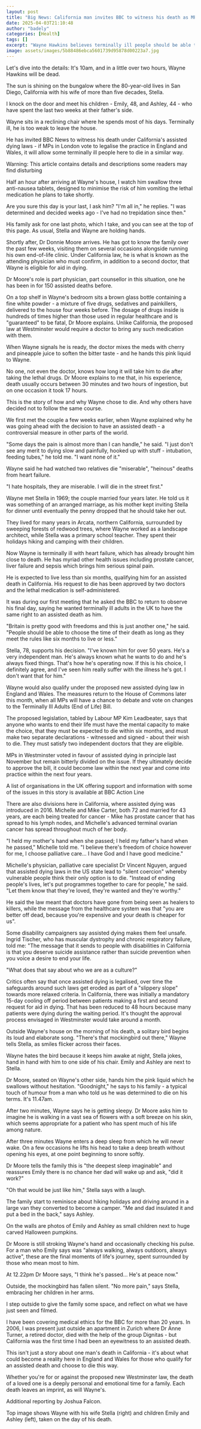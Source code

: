 ```yaml
---
layout: post
title: "Big News: California man invites BBC to witness his death as MPs debate assisted dying"
date: 2025-04-03T21:10:48
author: "badely"
categories: [Health]
tags: []
excerpt: "Wayne Hawkins believes terminally ill people should be able to die when they choose, but others in the state disagree."
image: assets/images/5b88486ebca5601739d95878d00223a7.jpg
---
```


Let's dive into the details: It's 10am, and in a little over two hours, Wayne Hawkins will be dead.

The sun is shining on the bungalow where the 80-year-old lives in San Diego, California with his wife of more than five decades, Stella.

I knock on the door and meet his children - Emily, 48, and Ashley, 44 - who have spent the last two weeks at their father's side.

Wayne sits in a reclining chair where he spends most of his days. Terminally ill, he is too weak to leave the house.

He has invited BBC News to witness his death under California's assisted dying laws - if MPs in London vote to legalise the practice in England and Wales, it will allow some terminally ill people here to die in a similar way.

Warning: This article contains details and descriptions some readers may find disturbing

Half an hour after arriving at Wayne's house, I watch him swallow three anti-nausea tablets, designed to minimise the risk of him vomiting the lethal medication he plans to take shortly.

Are you sure this day is your last, I ask him? "I'm all in," he replies. "I was determined and decided weeks ago - I've had no trepidation since then."

His family ask for one last photo, which I take, and you can see at the top of this page. As usual, Stella and Wayne are holding hands.

Shortly after, Dr Donnie Moore arrives. He has got to know the family over the past few weeks, visiting them on several occasions alongside running his own end-of-life clinic. Under California law, he is what is known as the attending physician who must confirm, in addition to a second doctor, that Wayne is eligible for aid in dying.

Dr Moore's role is part physician, part counsellor in this situation, one he has been in for 150 assisted deaths before.

On a top shelf in Wayne's bedroom sits a brown glass bottle containing a fine white powder - a mixture of five drugs, sedatives and painkillers, delivered to the house four weeks before. The dosage of drugs inside is hundreds of times higher than those used in regular healthcare and is "guaranteed" to be fatal, Dr Moore explains. Unlike California, the proposed law at Westminster would require a doctor to bring any such medication with them.

When Wayne signals he is ready, the doctor mixes the meds with cherry and pineapple juice to soften the bitter taste - and he hands this pink liquid to Wayne.

No one, not even the doctor, knows how long it will take him to die after taking the lethal drugs. Dr Moore explains to me that, in his experience, death usually occurs between 30 minutes and two hours of ingestion, but on one occasion it took 17 hours.

This is the story of how and why Wayne chose to die. And why others have decided not to follow the same course.

We first met the couple a few weeks earlier, when Wayne explained why he was going ahead with the decision to have an assisted death - a controversial measure in other parts of the world.

"Some days the pain is almost more than I can handle," he said. "I just don't see any merit to dying slow and painfully, hooked up with stuff - intubation, feeding tubes," he told me. "I want none of it."

Wayne said he had watched two relatives die "miserable", "heinous" deaths from heart failure.

"I hate hospitals, they are miserable. I will die in the street first."

Wayne met Stella in 1969; the couple married four years later. He told us it was something of an arranged marriage, as his mother kept inviting Stella for dinner until eventually the penny dropped that he should take her out.

They lived for many years in Arcata, northern California, surrounded by sweeping forests of redwood trees, where Wayne worked as a landscape architect, while Stella was a primary school teacher. They spent their holidays hiking and camping with their children.

Now Wayne is terminally ill with heart failure, which has already brought him close to death. He has myriad other health issues including prostate cancer, liver failure and sepsis which brings him serious spinal pain.

He is expected to live less than six months, qualifying him for an assisted death in California. His request to die has been approved by two doctors and the lethal medication is self-administered.

It was during our first meeting that he asked the BBC to return to observe his final day, saying he wanted terminally ill adults in the UK to have the same right to an assisted death as him.

"Britain is pretty good with freedoms and this is just another one," he said. "People should be able to choose the time of their death as long as they meet the rules like six months to live or less."

Stella, 78, supports his decision. "I've known him for over 50 years. He's a very independent man. He's always known what he wants to do and he's always fixed things. That's how he's operating now. If this is his choice, I definitely agree, and I've seen him really suffer with the illness he's got. I don't want that for him."

Wayne would also qualify under the proposed new assisted dying law in England and Wales. The measures return to the House of Commons later this month, when all MPs will have a chance to debate and vote on changes to the Terminally Ill Adults (End of Life) Bill.

The proposed legislation, tabled by Labour MP Kim Leadbeater, says that anyone who wants to end their life must have the mental capacity to make the choice, that they must be expected to die within six months, and must make two separate declarations - witnessed and signed - about their wish to die. They must satisfy two independent doctors that they are eligible.

MPs in Westminster voted in favour of assisted dying in principle last November but remain bitterly divided on the issue. If they ultimately decide to approve the bill, it could become law within the next year and come into practice within the next four years.

A list of organisations in the UK offering support and information with some of the issues in this story is available at BBC Action Line

There are also divisions here in California, where assisted dying was introduced in 2016. Michelle and Mike Carter, both 72 and married for 43 years, are each being treated for cancer - Mike has prostate cancer that has spread to his lymph nodes, and Michelle's advanced terminal ovarian cancer has spread throughout much of her body.

"I held my mother's hand when she passed; I held my father's hand when he passed," Michelle told me. "I believe there's freedom of choice however for me, I choose palliative care… I have God and I have good medicine."

Michelle's physician, palliative care specialist Dr Vincent Nguyen, argued that assisted dying laws in the US state lead to "silent coercion" whereby vulnerable people think their only option is to die. "Instead of ending people's lives, let's put programmes together to care for people," he said. "Let them know that they're loved, they're wanted and they're worthy."

He said the law meant that doctors have gone from being seen as healers to killers, while the message from the healthcare system was that "you are better off dead, because you're expensive and your death is cheaper for us".

Some disability campaigners say assisted dying makes them feel unsafe. Ingrid Tischer, who has muscular dystrophy and chronic respiratory failure, told me: "The message that it sends to people with disabilities in California is that you deserve suicide assistance rather than suicide prevention when you voice a desire to end your life.

"What does that say about who we are as a culture?"

Critics often say that once assisted dying is legalised, over time the safeguards around such laws get eroded as part of a "slippery slope" towards more relaxed criteria. In California, there was initially a mandatory 15-day cooling off period between patients making a first and second request for aid in dying. That has been reduced to 48 hours because many patients were dying during the waiting period. It's thought the approval process envisaged in Westminster would take around a month.

Outside Wayne's house on the morning of his death, a solitary bird begins its loud and elaborate song. "There's that mockingbird out there," Wayne tells Stella, as smiles flicker across their faces.

Wayne hates the bird because it keeps him awake at night, Stella jokes, hand in hand with him to one side of his chair. Emily and Ashley are next to Stella.

Dr Moore, seated on Wayne's other side, hands him the pink liquid which he swallows without hesitation. "Goodnight," he says to his family - a typical touch of humour from a man who told us he was determined to die on his terms. It's 11.47am.

After two minutes, Wayne says he is getting sleepy. Dr Moore asks him to imagine he is walking in a vast sea of flowers with a soft breeze on his skin, which seems appropriate for a patient who has spent much of his life among nature.

After three minutes Wayne enters a deep sleep from which he will never wake. On a few occasions he lifts his head to take a deep breath without opening his eyes, at one point beginning to snore softly.

Dr Moore tells the family this is "the deepest sleep imaginable" and reassures Emily there is no chance her dad will wake up and ask, "did it work?"

"Oh that would be just like him," Stella says with a laugh.

The family start to reminisce about hiking holidays and driving around in a large van they converted to become a camper. "Me and dad insulated it and put a bed in the back," says Ashley.

On the walls are photos of Emily and Ashley as small children next to huge carved Halloween pumpkins.

Dr Moore is still stroking Wayne's hand and occasionally checking his pulse. For a man who Emily says was "always walking, always outdoors, always active", these are the final moments of life's journey, spent surrounded by those who mean most to him.

At 12.22pm Dr Moore says, "I think he's passed… He's at peace now."

Outside, the mockingbird has fallen silent. "No more pain," says Stella, embracing her children in her arms.

I step outside to give the family some space, and reflect on what we have just seen and filmed.

I have been covering medical ethics for the BBC for more than 20 years. In 2006, I was present just outside an apartment in Zurich where Dr Anne Turner, a retired doctor, died with the help of the group Dignitas - but California was the first time I had been an eyewitness to an assisted death.

This isn't just a story about one man's death in California - it's about what could become a reality here in England and Wales for those who qualify for an assisted death and choose to die this way.

Whether you're for or against the proposed new Westminster law, the death of a loved one is a deeply personal and emotional time for a family. Each death leaves an imprint, as will Wayne's.

Additional reporting by Joshua Falcon. 

Top image shows Wayne with his wife Stella (right) and children Emily and Ashley (left), taken on the day of his death.

